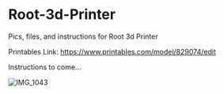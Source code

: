 # Root-3d-Printer
Pics, files, and instructions for Root 3d Printer

Printables Link: https://www.printables.com/model/829074/edit

Instructions to come...

![IMG_1043](https://github.com/Squaredwaves/Root-3d-Printer/assets/78972129/2c3a1056-9323-4334-bd4a-3d9b5e29addc)
